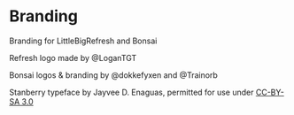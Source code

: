 # Branding
Branding for LittleBigRefresh and Bonsai

Refresh logo made by @LoganTGT

Bonsai logos & branding by @dokkefyxen and @Trainorb

Stanberry typeface by Jayvee D. Enaguas, permitted for use under [CC-BY-SA 3.0](https://creativecommons.org/licenses/by-sa/3.0/)
